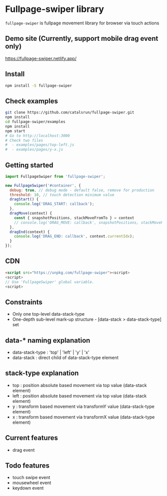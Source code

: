 # Fullpage-swiper library
`fullpage-swiper` is fullpage movement library for browser via touch actions

## Demo site (Currently, support mobile drag event only)
https://fullpage-swiper.netlify.app/

## Install
```bash
npm install -S fullpage-swiper
```

## Check examples
```bash
git clone https://github.com/catalsrun/fullpage-swiper.git
npm install
cd fullpage-swiper/examples
npm install
npm start
# Go to http://localhost:3000
# Check two files
#  - examples/pages/top-left.js
#  - examples/pages/y-x.js
```

## Getting started
```javascript
import FullpageSwiper from 'fullpage-swiper';

new FullpageSwiper('#container', {
  debug: true, // debug mode - default false, remove for production
  threshold: 10, // touch detection minimum value
  dragStart() {
    console.log('DRAG_START: callback');
  },
  dragMove(context) {
    const { snapshotPositions, stackMoveFromTo } = context
    // console.log('DRAG_MOVE: callback', snapshotPositions, stackMoveFromTo);
  },
  dragEnd(context) {
    console.log('DRAG_END: callback', context.currentIdx);
  }
});
```

## CDN
```html
<script src="https://unpkg.com/fullpage-swiper"><script>
<script>
// Use 'FullpageSwiper' global variable.
<script>
```

## Constraints
- Only one top-level data-stack-type
- One-depth sub-level mark-up structure - [data-stack > data-stack-type] set

## data-* naming explanation
- data-stack-type : 'top' | 'left' | 'y' | 'x'
- data-stack : direct child of data-stack-type element

## stack-type explanation
- top : position absolute based movement via top value (data-stack element)
- left : position absolute based movement via top value (data-stack element)
- y : transform based movement via transformY value (data-stack-type element)
- x : transform based movement via transformX value (data-stack-type element)

## Current features
- drag event

## Todo features
- touch swipe event
- mousewheel event
- keydown event